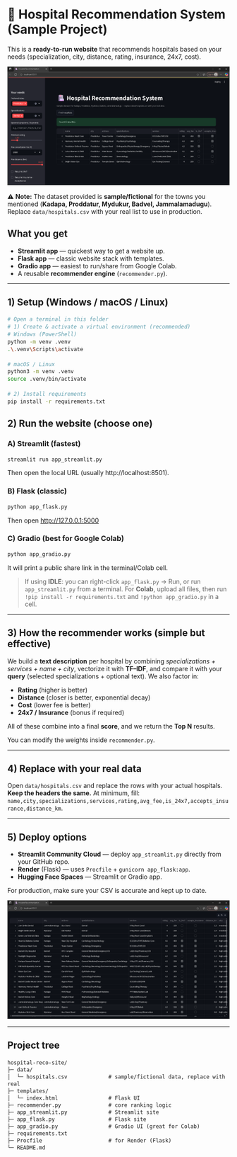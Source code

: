 
# 🏥 Hospital Recommendation System (Sample Project)

This is a **ready-to-run website** that recommends hospitals based on your needs
(specialization, city, distance, rating, insurance, 24x7, cost).

![image alt](https://github.com/Mvsivateja/hospital_recommendation_system/blob/4b777a68a12fe01ca729b3f0dfbc4677717fd24d/1.png)

⚠️ **Note:** The dataset provided is **sample/fictional** for the towns you mentioned
(**Kadapa, Proddatur, Mydukur, Badvel, Jammalamadugu**). Replace `data/hospitals.csv`
with your real list to use in production.

## What you get
- **Streamlit app** — quickest way to get a website up.
- **Flask app** — classic website stack with templates.
- **Gradio app** — easiest to run/share from Google Colab.
- A reusable **recommender engine** (`recommender.py`).

---

## 1) Setup (Windows / macOS / Linux)

```bash
# Open a terminal in this folder
# 1) Create & activate a virtual environment (recommended)
# Windows (PowerShell)
python -m venv .venv
.\.venv\Scripts\activate

# macOS / Linux
python3 -m venv .venv
source .venv/bin/activate

# 2) Install requirements
pip install -r requirements.txt
```

## 2) Run the website (choose one)

### A) Streamlit (fastest)
```bash
streamlit run app_streamlit.py
```
Then open the local URL (usually http://localhost:8501).

### B) Flask (classic)
```bash
python app_flask.py
```
Then open http://127.0.0.1:5000

### C) Gradio (best for Google Colab)
```bash
python app_gradio.py
```
It will print a public share link in the terminal/Colab cell.

> If using **IDLE**: you can right-click `app_flask.py` → Run, or run `app_streamlit.py`
from a terminal. For **Colab**, upload all files, then run `!pip install -r requirements.txt`
and `!python app_gradio.py` in a cell.

---

## 3) How the recommender works (simple but effective)

We build a **text description** per hospital by combining *specializations + services + name + city*,
vectorize it with **TF–IDF**, and compare it with your **query** (selected specializations + optional text).
We also factor in:

- **Rating** (higher is better)
- **Distance** (closer is better, exponential decay)
- **Cost** (lower fee is better)
- **24x7 / Insurance** (bonus if required)

All of these combine into a final **score**, and we return the **Top N** results.

You can modify the weights inside `recommender.py`.

---

## 4) Replace with your real data

Open `data/hospitals.csv` and replace the rows with your actual hospitals.
**Keep the headers the same.** At minimum, fill: `name,city,specializations,services,rating,avg_fee,is_24x7,accepts_insurance,distance_km`.

---

## 5) Deploy options

- **Streamlit Community Cloud** — deploy `app_streamlit.py` directly from your GitHub repo.
- **Render** (Flask) — uses `Procfile` + `gunicorn app_flask:app`.
- **Hugging Face Spaces** — Streamlit or Gradio app.

For production, make sure your CSV is accurate and kept up to date.

![image alt](https://github.com/Mvsivateja/hospital_recommendation_system/blob/9b2fd54ab238ece6b6d4dbca872ac4c4ffacdaf4/2.png)

---

## Project tree
```
hospital-reco-site/
├─ data/
│  └─ hospitals.csv             # sample/fictional data, replace with real
├─ templates/
│  └─ index.html                # Flask UI
├─ recommender.py               # core ranking logic
├─ app_streamlit.py             # Streamlit site
├─ app_flask.py                 # Flask site
├─ app_gradio.py                # Gradio UI (great for Colab)
├─ requirements.txt
├─ Procfile                     # for Render (Flask)
└─ README.md
```

